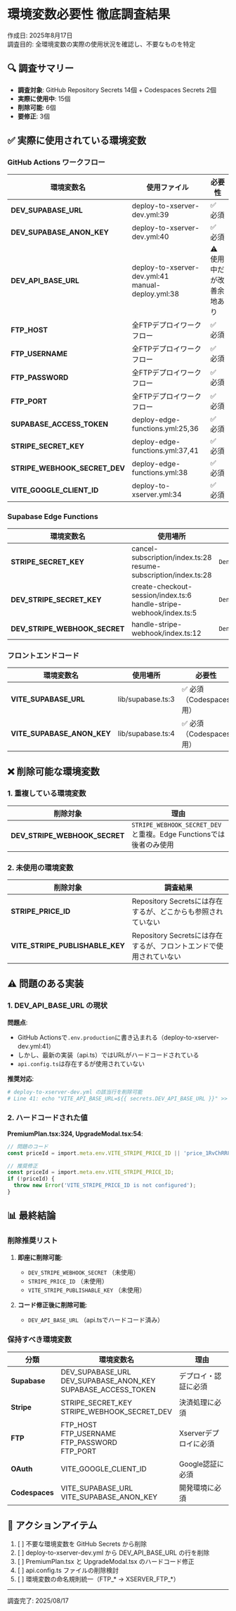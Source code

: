 # 環境変数必要性 徹底調査結果

作成日: 2025年8月17日  
調査目的: 全環境変数の実際の使用状況を確認し、不要なものを特定

## 🔍 調査サマリー

- **調査対象**: GitHub Repository Secrets 14個 + Codespaces Secrets 2個
- **実際に使用中**: 15個
- **削除可能**: 6個
- **要修正**: 3個

## ✅ 実際に使用されている環境変数

### GitHub Actions ワークフロー

| 環境変数名 | 使用ファイル | 必要性 |
|-----------|------------|--------|
| **DEV_SUPABASE_URL** | deploy-to-xserver-dev.yml:39 | ✅ 必須 |
| **DEV_SUPABASE_ANON_KEY** | deploy-to-xserver-dev.yml:40 | ✅ 必須 |
| **DEV_API_BASE_URL** | deploy-to-xserver-dev.yml:41<br>manual-deploy.yml:38 | ⚠️ 使用中だが改善余地あり |
| **FTP_HOST** | 全FTPデプロイワークフロー | ✅ 必須 |
| **FTP_USERNAME** | 全FTPデプロイワークフロー | ✅ 必須 |
| **FTP_PASSWORD** | 全FTPデプロイワークフロー | ✅ 必須 |
| **FTP_PORT** | 全FTPデプロイワークフロー | ✅ 必須 |
| **SUPABASE_ACCESS_TOKEN** | deploy-edge-functions.yml:25,36 | ✅ 必須 |
| **STRIPE_SECRET_KEY** | deploy-edge-functions.yml:37,41 | ✅ 必須 |
| **STRIPE_WEBHOOK_SECRET_DEV** | deploy-edge-functions.yml:38 | ✅ 必須 |
| **VITE_GOOGLE_CLIENT_ID** | deploy-to-xserver.yml:34 | ✅ 必須 |

### Supabase Edge Functions

| 環境変数名 | 使用場所 | 実際の参照コード |
|-----------|---------|---------------|
| **STRIPE_SECRET_KEY** | cancel-subscription/index.ts:28<br>resume-subscription/index.ts:28 | `Deno.env.get('STRIPE_SECRET_KEY')` |
| **DEV_STRIPE_SECRET_KEY** | create-checkout-session/index.ts:6<br>handle-stripe-webhook/index.ts:5 | `Deno.env.get('DEV_STRIPE_SECRET_KEY')` |
| **DEV_STRIPE_WEBHOOK_SECRET** | handle-stripe-webhook/index.ts:12 | `Deno.env.get('DEV_STRIPE_WEBHOOK_SECRET')` |

### フロントエンドコード

| 環境変数名 | 使用場所 | 必要性 |
|-----------|---------|--------|
| **VITE_SUPABASE_URL** | lib/supabase.ts:3 | ✅ 必須（Codespaces用） |
| **VITE_SUPABASE_ANON_KEY** | lib/supabase.ts:4 | ✅ 必須（Codespaces用） |

## ❌ 削除可能な環境変数

### 1. 重複している環境変数

| 削除対象 | 理由 |
|---------|------|
| **DEV_STRIPE_WEBHOOK_SECRET** | `STRIPE_WEBHOOK_SECRET_DEV`と重複。Edge Functionsでは後者のみ使用 |

### 2. 未使用の環境変数

| 削除対象 | 調査結果 |
|---------|---------|
| **STRIPE_PRICE_ID** | Repository Secretsには存在するが、どこからも参照されていない |
| **VITE_STRIPE_PUBLISHABLE_KEY** | Repository Secretsには存在するが、フロントエンドで使用されていない |

## ⚠️ 問題のある実装

### 1. DEV_API_BASE_URL の現状

**問題点**:
- GitHub Actionsで`.env.production`に書き込まれる（deploy-to-xserver-dev.yml:41）
- しかし、最新の実装（api.ts）ではURLがハードコードされている
- `api.config.ts`は存在するが使用されていない

**推奨対応**:
```yaml
# deploy-to-xserver-dev.yml の該当行を削除可能
# Line 41: echo "VITE_API_BASE_URL=${{ secrets.DEV_API_BASE_URL }}" >> .env.production
```

### 2. ハードコードされた値

**PremiumPlan.tsx:324, UpgradeModal.tsx:54**:
```typescript
// 問題のコード
const priceId = import.meta.env.VITE_STRIPE_PRICE_ID || 'price_1RvChRR8rkVVzR7nAeDvfiur';

// 推奨修正
const priceId = import.meta.env.VITE_STRIPE_PRICE_ID;
if (!priceId) {
  throw new Error('VITE_STRIPE_PRICE_ID is not configured');
}
```

## 📊 最終結論

### 削除推奨リスト

1. **即座に削除可能**:
   - `DEV_STRIPE_WEBHOOK_SECRET` （未使用）
   - `STRIPE_PRICE_ID` （未使用）
   - `VITE_STRIPE_PUBLISHABLE_KEY` （未使用）

2. **コード修正後に削除可能**:
   - `DEV_API_BASE_URL` （api.tsでハードコード済み）

### 保持すべき環境変数

| 分類 | 環境変数名 | 理由 |
|------|-----------|------|
| **Supabase** | DEV_SUPABASE_URL<br>DEV_SUPABASE_ANON_KEY<br>SUPABASE_ACCESS_TOKEN | デプロイ・認証に必須 |
| **Stripe** | STRIPE_SECRET_KEY<br>STRIPE_WEBHOOK_SECRET_DEV | 決済処理に必須 |
| **FTP** | FTP_HOST<br>FTP_USERNAME<br>FTP_PASSWORD<br>FTP_PORT | Xserverデプロイに必須 |
| **OAuth** | VITE_GOOGLE_CLIENT_ID | Google認証に必須 |
| **Codespaces** | VITE_SUPABASE_URL<br>VITE_SUPABASE_ANON_KEY | 開発環境に必須 |

## 🎯 アクションアイテム

1. [ ] 不要な環境変数を GitHub Secrets から削除
2. [ ] deploy-to-xserver-dev.yml から DEV_API_BASE_URL の行を削除
3. [ ] PremiumPlan.tsx と UpgradeModal.tsx のハードコード修正
4. [ ] api.config.ts ファイルの削除検討
5. [ ] 環境変数の命名規則統一（FTP_* → XSERVER_FTP_*）

---

調査完了: 2025/08/17